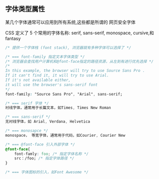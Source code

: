 

## 字体类型属性
某几个字体通常可以应用到所有系统,这些都是所谓的 网页安全字体

CSS 定义了 5 个常用的字体名称:  serif, sans-serif, monospace, cursive,和 fantasy

```css
/* 提供一个字体栈 (font stack), 浏览器就有多种字体可以选择了 */

/* === font-family 指定文本字体类型 */
/* 浏览器会查找用户计算机和@font-face指定的路径资源，从左到有进行优先选择 */
/* 
In this example, the browser will try to use Source Sans Pro . 
If it can't find it, it will try to use Arial. 
If it's not available either, 
it will use the browser's sans-serif font 
*/
font-family: "Source Sans Pro", "Arial", sans-serif;

/* === serif 字体 */
衬线字体，通常用于长篇文本，如Times, Times New Roman

/* === sans-serif */
无衬线字体，如 Arial, Verdana, Helvetica

/* === monosapce */
monospace， 等宽字体，通常用于代码，如Courier, Courier New

/* === @font-face 引入外部字体 */
@font-face{
    font-famly: foo; /* 指定字体名称 */
    src：/foo; /* 指定字体路径 */
}

/* === 字体图标的引入，如Font Awesome */
```



